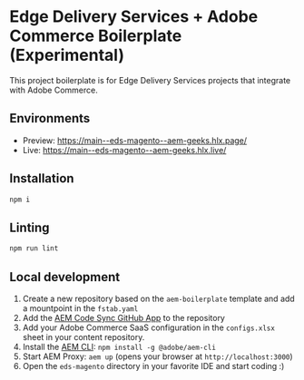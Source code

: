 # Edge Delivery Services + Adobe Commerce Boilerplate (Experimental)
This project boilerplate is for Edge Delivery Services projects that integrate with Adobe Commerce.

## Environments
- Preview: https://main--eds-magento--aem-geeks.hlx.page/
- Live: https://main--eds-magento--aem-geeks.hlx.live/

## Installation

```sh
npm i
```

## Linting

```sh
npm run lint
```

## Local development

1. Create a new repository based on the `aem-boilerplate` template and add a mountpoint in the `fstab.yaml`
1. Add the [AEM Code Sync GitHub App](https://github.com/apps/aem-code-sync) to the repository
1. Add your Adobe Commerce SaaS configuration in the `configs.xlsx` sheet in your content repository.
1. Install the [AEM CLI](https://github.com/adobe/aem-cli): `npm install -g @adobe/aem-cli`
1. Start AEM Proxy: `aem up` (opens your browser at `http://localhost:3000`)
1. Open the `eds-magento` directory in your favorite IDE and start coding :)
